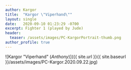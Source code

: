 ```yaml
---
author: Kargor
title:  "Kargor \"Viperhand\""
layout: single
date:   2020-09-10 01:23:29 -0700
excerpt: Fighter 1 (played by Jude)
header:
  teaser: /assets/images/PC-KargorPortrait-thumb.png
author_profile: true
---
```


![Kargor "Viperhand" (_Anthony_)]({{ site.url }}{{ site.baseurl }}/assets/images/PC-Kargor.2020.09.22.jpg)
